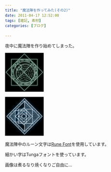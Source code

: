 ```yaml
---
title: "魔法陣を作ってみた(その2)"
date: 2011-04-17 12:52:00
tags: [雑記, 素材]
categories: [ブログ]

---
```


夜中に魔法陣を作り始めてしまった。

[![魔法陣2][1]][2]

 [1]: /images/2011_0417_magic_circle2_128x128.png
 [2]: /images/2011_0417_magic_circle2_512x512.png

[![魔法陣3][3]][4]

 [3]: /images/2011_0417_magic_circle3_128x128.png
 [4]: /images/2011_0417_magic_circle3_512x512.png

魔法陣中のルーン文字は[Rune Font][5]を使用しています。

 [5]: http://www.vector.co.jp/soft/data/writing/se210523.html

細かい字はTungaフォントを使っています。

画像は煮るなり焼くなりご自由に...
